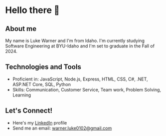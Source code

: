 # Hello there 👋

## About me

My name is Luke Warner and I'm from Idaho. I'm currently studying Software Engineering at BYU-Idaho and I'm set to graduate in the Fall of 2024.

## Technologies and Tools

- Proficient in: JavaScript, Node.js, Express, HTML, CSS, C#, .NET, ASP.NET Core, SQL, Python
- Skills: Communication, Customer Service, Team work, Problem Solving, Learning




## Let's Connect!
* Here's my [LinkedIn](https://www.linkedin.com/in/luke-warner-1a72b8248/) profile
* Send me an email: warner.luke0102@gmail.com

<!--
**cosmo4/cosmo4** is a ✨ _special_ ✨ repository because its `README.md` (this file) appears on your GitHub profile.

Here are some ideas to get you started:

- 🔭 I’m currently working on ...
- 🌱 I’m currently learning ...
- 👯 I’m looking to collaborate on ...
- 🤔 I’m looking for help with ...
- 💬 Ask me about ...
- 📫 How to reach me: ...
- 😄 Pronouns: ...
- ⚡ Fun fact: ...
-->
